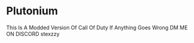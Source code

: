 # Plutonium
This Is A Modded Version Of Call Of Duty
If Anything Goes Wrong DM ME ON DISCORD stexzzy
